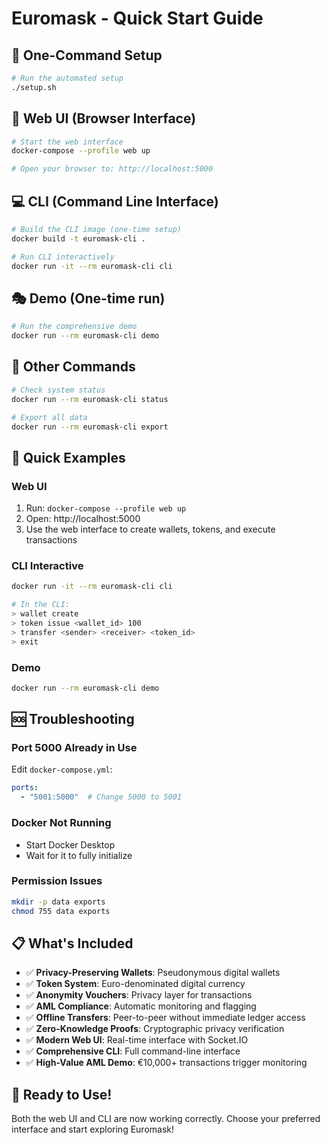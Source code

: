 # Euromask - Quick Start Guide

## 🚀 **One-Command Setup**

```bash
# Run the automated setup
./setup.sh
```

## 📱 **Web UI (Browser Interface)**

```bash
# Start the web interface
docker-compose --profile web up

# Open your browser to: http://localhost:5000
```

## 💻 **CLI (Command Line Interface)**

```bash
# Build the CLI image (one-time setup)
docker build -t euromask-cli .

# Run CLI interactively
docker run -it --rm euromask-cli cli
```

## 🎭 **Demo (One-time run)**

```bash
# Run the comprehensive demo
docker run --rm euromask-cli demo
```

## 🔧 **Other Commands**

```bash
# Check system status
docker run --rm euromask-cli status

# Export all data
docker run --rm euromask-cli export
```

## 🎯 **Quick Examples**

### **Web UI**
1. Run: `docker-compose --profile web up`
2. Open: http://localhost:5000
3. Use the web interface to create wallets, tokens, and execute transactions

### **CLI Interactive**
```bash
docker run -it --rm euromask-cli cli

# In the CLI:
> wallet create
> token issue <wallet_id> 100
> transfer <sender> <receiver> <token_id>
> exit
```

### **Demo**
```bash
docker run --rm euromask-cli demo
```

## 🆘 **Troubleshooting**

### **Port 5000 Already in Use**
Edit `docker-compose.yml`:
```yaml
ports:
  - "5001:5000"  # Change 5000 to 5001
```

### **Docker Not Running**
- Start Docker Desktop
- Wait for it to fully initialize

### **Permission Issues**
```bash
mkdir -p data exports
chmod 755 data exports
```

## 📋 **What's Included**

- ✅ **Privacy-Preserving Wallets**: Pseudonymous digital wallets
- ✅ **Token System**: Euro-denominated digital currency
- ✅ **Anonymity Vouchers**: Privacy layer for transactions
- ✅ **AML Compliance**: Automatic monitoring and flagging
- ✅ **Offline Transfers**: Peer-to-peer without immediate ledger access
- ✅ **Zero-Knowledge Proofs**: Cryptographic privacy verification
- ✅ **Modern Web UI**: Real-time interface with Socket.IO
- ✅ **Comprehensive CLI**: Full command-line interface
- ✅ **High-Value AML Demo**: €10,000+ transactions trigger monitoring

## 🎉 **Ready to Use!**

Both the web UI and CLI are now working correctly. Choose your preferred interface and start exploring Euromask! 
